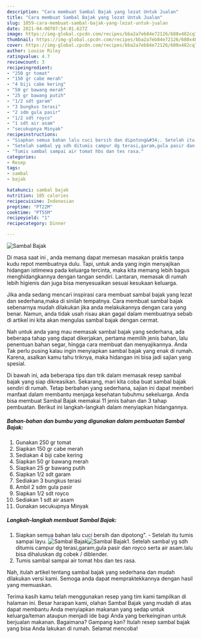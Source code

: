 ```yaml
---
description: "Cara membuat Sambal Bajak yang lezat Untuk Jualan"
title: "Cara membuat Sambal Bajak yang lezat Untuk Jualan"
slug: 1059-cara-membuat-sambal-bajak-yang-lezat-untuk-jualan
date: 2021-04-06T07:54:01.627Z
image: https://img-global.cpcdn.com/recipes/bba2a7eb84e72126/680x482cq70/sambal-bajak-foto-resep-utama.jpg
thumbnail: https://img-global.cpcdn.com/recipes/bba2a7eb84e72126/680x482cq70/sambal-bajak-foto-resep-utama.jpg
cover: https://img-global.cpcdn.com/recipes/bba2a7eb84e72126/680x482cq70/sambal-bajak-foto-resep-utama.jpg
author: Louise Riley
ratingvalue: 4.7
reviewcount: 3
recipeingredient:
- "250 gr tomat"
- "150 gr cabe merah"
- "4 biji cabe kering"
- "50 gr bawang merah"
- "25 gr bawang putih"
- "1/2 sdt garam"
- "3 bungkus terasi"
- "2 sdm gula pasir"
- "1/2 sdt royco"
- "1 sdt air asam"
- "secukupnya Minyak"
recipeinstructions:
- "Siapkan semua bahan lalu cuci bersih dan dipotong&#34;. Setelah itu tumis sampai layu."
- "Setelah sambal yg sdh ditumis campur dg terasi,garam,gula pasir dan royco serta air asam.lalu bisa dihaluskan dg cobek / diblender."
- "Tumis sambal sampai air tomat hbs dan tes rasa."
categories:
- Resep
tags:
- sambal
- bajak

katakunci: sambal bajak 
nutrition: 105 calories
recipecuisine: Indonesian
preptime: "PT22M"
cooktime: "PT55M"
recipeyield: "1"
recipecategory: Dinner

---
```



![Sambal Bajak](https://img-global.cpcdn.com/recipes/bba2a7eb84e72126/680x482cq70/sambal-bajak-foto-resep-utama.jpg)

Di masa  saat ini , anda memang dapat memesan masakan praktis tanpa kudu repot membuatnya dulu. Tapi, untuk anda yang ingin menyajikan hidangan istimewa pada keluarga tercinta, maka kita memang lebih bagus menghidangkannya dengan tangan sendiri. Lantaran, memasak di rumah lebih higienis dan juga bisa menyesuaikan sesuai kesukaan keluarga.

Jika anda sedang mencari inspirasi cara membuat sambal bajak yang lezat dan sederhana,maka di sinilah tempatnya. Cara membuat sambal bajak  sebenarnya mudah dilakukan jika anda melakukannya dengan cara yang benar. Namun, anda tidak usah risau akan gagal dalam membuatnya 
sebab di artikel ini kita akan mengulas sambal bajak dengan cermat.  



Nah untuk anda yang mau memasak sambal bajak yang sederhana, ada beberapa tahap yang dapat dikerjakan, pertama memilih jenis bahan, lalu penentuan bahan segar, hingga cara membuat dan menyajikannya. Anda Tak perlu pusing kalau ingin menyiapkan sambal bajak yang enak di rumah. Karena, asalkan kamu  tahu triknya, maka hidangan ini bisa jadi sajian yang spesial.

Di bawah ini, ada beberapa tips dan trik dalam memasak resep sambal bajak yang siap dikreasikan. Sekarang, mari kita coba buat sambal bajak sendiri di rumah. Tetap berbahan yang sederhana, sajian ini dapat memberi manfaat dalam membantu menjaga kesehatan tubuhmu sekeluarga. Anda bisa membuat Sambal Bajak memakai 11 jenis bahan dan 3 tahap pembuatan. Berikut ini langkah-langkah dalam menyiapkan hidangannya.

<!--inarticleads1-->

##### Bahan-bahan dan bumbu yang digunakan dalam pembuatan Sambal Bajak:

1. Gunakan 250 gr tomat
1. Siapkan 150 gr cabe merah
1. Sediakan 4 biji cabe kering
1. Siapkan 50 gr bawang merah
1. Siapkan 25 gr bawang putih
1. Siapkan 1/2 sdt garam
1. Sediakan 3 bungkus terasi
1. Ambil 2 sdm gula pasir
1. Siapkan 1/2 sdt royco
1. Sediakan 1 sdt air asam
1. Gunakan secukupnya Minyak




<!--inarticleads2-->

##### Langkah-langkah membuat Sambal Bajak:

1. Siapkan semua bahan lalu cuci bersih dan dipotong&#34;. - Setelah itu tumis sampai layu.
<img src="https://img-global.cpcdn.com/steps/f9b47e66dacc2d56/160x128cq70/sambal-bajak-langkah-memasak-1-foto.jpg" alt="Sambal Bajak"><img src="https://img-global.cpcdn.com/steps/183a7b1dfdf6d63a/160x128cq70/sambal-bajak-langkah-memasak-1-foto.jpg" alt="Sambal Bajak">1. Setelah sambal yg sdh ditumis campur dg terasi,garam,gula pasir dan royco serta air asam.lalu bisa dihaluskan dg cobek / diblender.
1. Tumis sambal sampai air tomat hbs dan tes rasa.




Nah, itulah artikel tentang  sambal bajak  yang sederhana dan mudah dilakukan versi kami. Semoga anda dapat mempraktekkannya dengan hasil yang memuaskan. 

Terima kasih kamu telah menggunakan resep yang tim kami tampilkan di halaman ini. Besar harapan kami, olahan  Sambal Bajak yang mudah di atas dapat membantu Anda menyiapkan makanan yang sedap untuk keluarga/teman ataupun menjadi ide bagi Anda yang berkeinginan untuk berjualan makanan. Bagaimana? Gampang kan? Itulah resep sambal bajak yang bisa Anda lakukan di rumah. Selamat mencoba!


